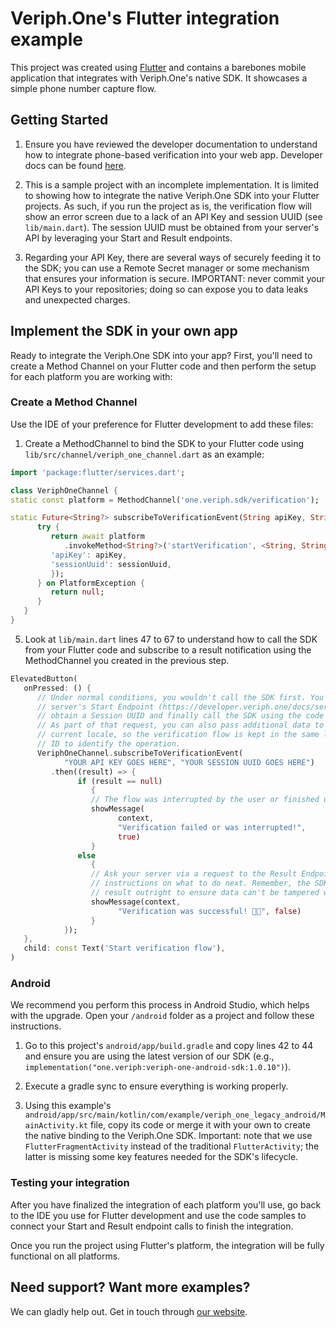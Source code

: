 # Veriph.One's Flutter integration example

This project was created using [Flutter](https://flutter.dev) and contains a barebones mobile application that integrates with Veriph.One's native SDK. It showcases a simple phone number capture flow.

## Getting Started

1. Ensure you have reviewed the developer documentation to understand how to integrate phone-based verification into your web app. Developer docs can be found [here](https://developer.veriph.one/docs/intro).

2. This is a sample project with an incomplete implementation. It is limited to showing how to integrate the native Veriph.One SDK into your Flutter projects. As such, if you run the project as is, the verification flow will show an error screen due to a lack of an API Key and session UUID (see `lib/main.dart`). The session UUID must be obtained from your server's API by leveraging your Start and Result endpoints.

3. Regarding your API Key, there are several ways of securely feeding it to the SDK; you can use a Remote Secret manager or some mechanism that ensures your information is secure. IMPORTANT: never commit your API Keys to your repositories; doing so can expose you to data leaks and unexpected charges.

## Implement the SDK in your own app

Ready to integrate the Veriph.One SDK into your app? First, you'll need to create a Method Channel on your Flutter code and then perform the setup for each platform you are working with:

### Create a Method Channel

Use the IDE of your preference for Flutter development to add these files:

1. Create a MethodChannel to bind the SDK to your Flutter code using `lib/src/channel/veriph_one_channel.dart` as an example:

```dart
import 'package:flutter/services.dart';

class VeriphOneChannel {
static const platform = MethodChannel('one.veriph.sdk/verification');

static Future<String?> subscribeToVerificationEvent(String apiKey, String sessionUuid) async {
      try {
         return await platform
            .invokeMethod<String?>('startVerification', <String, String>{
         'apiKey': apiKey,
         'sessionUuid': sessionUuid,
         });
      } on PlatformException {
         return null;
      }
   }
}
```

5. Look at `lib/main.dart` lines 47 to 67 to understand how to call the SDK from your Flutter code and subscribe to a result notification using the MethodChannel you created in the previous step.

```dart
ElevatedButton(
   onPressed: () {
      // Under normal conditions, you wouldn't call the SDK first. You should make a call to your
      // server's Start Endpoint (https://developer.veriph.one/docs/server/start-endpoint), then
      // obtain a Session UUID and finally call the SDK using the code below.
      // As part of that request, you can also pass additional data to your server, like the
      // current locale, so the verification flow is kept in the same language; or a transaction
      // ID to identify the operation.
      VeriphOneChannel.subscribeToVerificationEvent(
            "YOUR API KEY GOES HERE", "YOUR SESSION UUID GOES HERE")
         .then((result) => {
               if (result == null)
                  {
                  // The flow was interrupted by the user or finished unsuccessfully
                  showMessage(
                        context,
                        "Verification failed or was interrupted!",
                        true)
                  }
               else
                  {
                  // Ask your server via a request to the Result Endpoint for a result and
                  // instructions on what to do next. Remember, the SDK won't give you the
                  // result outright to ensure data can't be tampered with.
                  showMessage(context,
                        "Verification was successful! 🎉🎉", false)
                  }
            });
   },
   child: const Text('Start verification flow'),
)
```

### Android

We recommend you perform this process in Android Studio, which helps with the upgrade. Open your `/android` folder as a project and follow these instructions.

1. Go to this project's `android/app/build.gradle` and copy lines 42 to 44 and ensure you are using the latest version of our SDK (e.g., `implementation("one.veriph:veriph-one-android-sdk:1.0.10")`).

2. Execute a gradle sync to ensure everything is working properly.

3. Using this example's `android/app/src/main/kotlin/com/example/veriph_one_legacy_android/MainActivity.kt` file, copy its code or merge it with your own to create the native binding to the Veriph.One SDK. Important: note that we use `FlutterFragmentActivity` instead of the traditional `FlutterActivity`; the latter is missing some key features needed for the SDK's lifecycle.

### Testing your integration
After you have finalized the integration of each platform you'll use, go back to the IDE you use for Flutter development and use the code samples to connect your Start and Result endpoint calls to finish the integration.

Once you run the project using Flutter's platform, the integration will be fully functional on all platforms.

## Need support? Want more examples?

We can gladly help out. Get in touch through [our website](https://www.veriph.one/contact).
